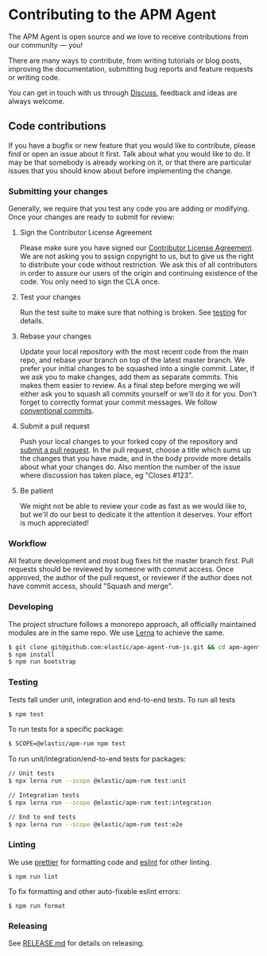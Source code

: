 # Contributing to the APM Agent

The APM Agent is open source and we love to receive contributions from our community — you!

There are many ways to contribute,
from writing tutorials or blog posts,
improving the documentation,
submitting bug reports and feature requests or writing code.

You can get in touch with us through [Discuss](https://discuss.elastic.co/c/apm),
feedback and ideas are always welcome.

## Code contributions

If you have a bugfix or new feature that you would like to contribute,
please find or open an issue about it first.
Talk about what you would like to do.
It may be that somebody is already working on it,
or that there are particular issues that you should know about before implementing the change.

### Submitting your changes

Generally, we require that you test any code you are adding or modifying.
Once your changes are ready to submit for review:

1. Sign the Contributor License Agreement

   Please make sure you have signed our [Contributor License Agreement](https://www.elastic.co/contributor-agreement/).
   We are not asking you to assign copyright to us,
   but to give us the right to distribute your code without restriction.
   We ask this of all contributors in order to assure our users of the origin and continuing existence of the code.
   You only need to sign the CLA once.

2. Test your changes

   Run the test suite to make sure that nothing is broken.
   See [testing](#testing) for details.

3. Rebase your changes

   Update your local repository with the most recent code from the main repo,
   and rebase your branch on top of the latest master branch.
   We prefer your initial changes to be squashed into a single commit.
   Later,
   if we ask you to make changes,
   add them as separate commits.
   This makes them easier to review.
   As a final step before merging we will either ask you to squash all commits yourself or we'll do it for you.
   Don't forget to correctly format your commit messages.
   We follow [conventional commits](https://www.conventionalcommits.org/en/v1.0.0-beta.3/).

4. Submit a pull request

   Push your local changes to your forked copy of the repository and [submit a pull request](https://help.github.com/articles/using-pull-requests).
   In the pull request,
   choose a title which sums up the changes that you have made,
   and in the body provide more details about what your changes do.
   Also mention the number of the issue where discussion has taken place,
   eg "Closes #123".

5. Be patient

   We might not be able to review your code as fast as we would like to,
   but we'll do our best to dedicate it the attention it deserves.
   Your effort is much appreciated!

### Workflow

All feature development and most bug fixes hit the master branch first.
Pull requests should be reviewed by someone with commit access.
Once approved, the author of the pull request,
or reviewer if the author does not have commit access,
should "Squash and merge".

### Developing

The project structure follows a monorepo approach, all officially maintained modules are in the same repo. We use [Lerna](https://github.com/lerna/lerna) to achieve the same.

```sh
$ git clone git@github.com:elastic/apm-agent-rum-js.git && cd apm-agent-rum-js
$ npm install
$ npm run bootstrap
```

### Testing

Tests fall under unit, integration and end-to-end tests. To run all tests

```sh
$ npm test
```

To run tests for a specific package:

```sh
$ SCOPE=@elastic/apm-rum npm test
```

To run unit/integration/end-to-end tests for packages:

```sh
// Unit tests
$ npx lerna run --scope @elastic/apm-rum test:unit

// Integration tests
$ npx lerna run --scope @elastic/apm-rum test:integration

// End to end tests
$ npx lerna run --scope @elastic/apm-rum test:e2e
```

### Linting

We use [prettier](https://github.com/prettier/prettier) for formatting code and [eslint](https://github.com/eslint/eslint) for other linting.

```
$ npm run lint
```

To fix formatting and other auto-fixable eslint errors:

```
$ npm run format
```

### Releasing

See [RELEASE.md](RELEASE.md) for details on releasing.
